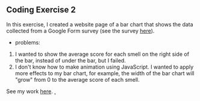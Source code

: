 ## Coding Exercise 2

In this exercise, I created a website page of a bar chart that shows the data collected from a Google Form survey (see the survey [here](https://forms.gle/KbM9Z6tR41gWbtAq7)).

- problems:
1. I wanted to show the average score for each smell on the right side of the bar, instead of under the bar, but I failed.
2. I don't know how to make animation using JavaScript. I wanted to apply more effects to my bar chart, for example, the width of the bar chart will "grow" from 0 to the average score of each smell.

See my work [here](https://alexwang624.github.io/cdv-student/coding-exercises/coding-foundation/coding-exercise-2/).
̨
